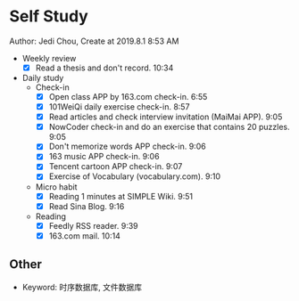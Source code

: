 # Self Study

Author: Jedi Chou, Create at 2019.8.1 8:53 AM

* Weekly review
  -[x] Read a thesis and don't record. 10:34

* Daily study
  * Check-in
    -[x] Open class APP by 163.com check-in. 6:55
    -[x] 101WeiQi daily exercise check-in. 8:57
    -[x] Read articles and check interview invitation (MaiMai APP). 9:05
    -[x] NowCoder check-in and do an exercise that contains 20 puzzles. 9:05
    -[x] Don't memorize words APP check-in. 9:06
    -[x] 163 music APP check-in. 9:06
    -[x] Tencent cartoon APP check-in. 9:07
    -[x] Exercise of Vocabulary (vocabulary.com). 9:10

  * Micro habit
    -[x] Reading 1 minutes at SIMPLE Wiki. 9:51
    -[x] Read Sina Blog. 9:16

  * Reading
    -[x] Feedly RSS reader. 9:39
    -[x] 163.com mail. 10:14

## Other

* Keyword: 时序数据库, 文件数据库
